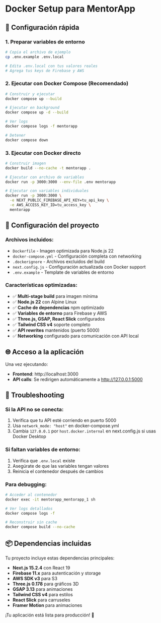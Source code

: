 # Docker Setup para MentorApp

## 🚀 Configuración rápida

### 1. Preparar variables de entorno
```bash
# Copia el archivo de ejemplo
cp .env.example .env.local

# Edita .env.local con tus valores reales
# Agrega tus keys de Firebase y AWS
```

### 2. Ejecutar con Docker Compose (Recomendado)
```bash
# Construir y ejecutar
docker compose up --build

# Ejecutar en background
docker compose up -d --build

# Ver logs
docker compose logs -f mentorapp

# Detener
docker compose down
```

### 3. Ejecutar con Docker directo
```bash
# Construir imagen
docker build --no-cache -t mentorapp .

# Ejecutar con archivo de variables
docker run -p 3000:3000 --env-file .env mentorapp

# Ejecutar con variables individuales
docker run -p 3000:3000 \
  -e NEXT_PUBLIC_FIREBASE_API_KEY=tu_api_key \
  -e AWS_ACCESS_KEY_ID=tu_access_key \
  mentorapp
```

## 🔧 Configuración del proyecto

### Archivos incluidos:
- `Dockerfile` - Imagen optimizada para Node.js 22
- `docker-compose.yml` - Configuración completa con networking
- `.dockerignore` - Archivos excluidos del build
- `next.config.js` - Configuración actualizada con Docker support
- `.env.example` - Template de variables de entorno

### Características optimizadas:
- ✅ **Multi-stage build** para imagen mínima
- ✅ **Node.js 22** con Alpine Linux
- ✅ **Cache de dependencias** npm optimizado
- ✅ **Variables de entorno** para Firebase y AWS
- ✅ **Three.js, GSAP, React Slick** configurados
- ✅ **Tailwind CSS v4** soporte completo
- ✅ **API rewrites** mantenidos (puerto 5000)
- ✅ **Networking** configurado para comunicación con API local

## 🌐 Acceso a la aplicación

Una vez ejecutando:
- **Frontend**: http://localhost:3000
- **API calls**: Se redirigen automáticamente a http://127.0.0.1:5000

## 🐛 Troubleshooting

### Si la API no se conecta:
1. Verifica que tu API esté corriendo en puerto 5000
2. Usa `network_mode: "host"` en docker-compose.yml
3. Cambia `127.0.0.1` por `host.docker.internal` en next.config.js si usas Docker Desktop

### Si faltan variables de entorno:
1. Verifica que `.env.local` existe
2. Asegúrate de que las variables tengan valores
3. Reinicia el contenedor después de cambios

### Para debugging:
```bash
# Acceder al contenedor
docker exec -it mentorapp_mentorapp_1 sh

# Ver logs detallados
docker compose logs -f

# Reconstruir sin cache
docker compose build --no-cache
```

## 📦 Dependencias incluidas

Tu proyecto incluye estas dependencias principales:
- **Next.js 15.2.4** con React 19
- **Firebase 11.x** para autenticación y storage
- **AWS SDK v3** para S3
- **Three.js 0.178** para gráficos 3D
- **GSAP 3.13** para animaciones
- **Tailwind CSS v4** para estilos
- **React Slick** para carruseles
- **Framer Motion** para animaciones

¡Tu aplicación está lista para producción! 🎉